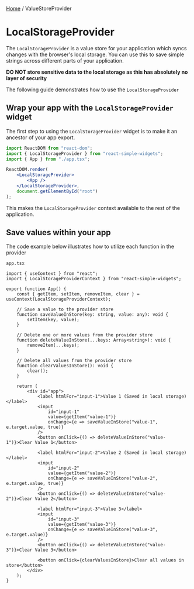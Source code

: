 [Home](../../../README.md) / ValueStoreProvider

# LocalStorageProvider

The `LocalStorageProvider` is a value store for your application which syncs changes with the browser's local storage. You can use this to save simple strings across different parts of your application.

**DO NOT store sensitive data to the local storage as this has absolutely no layer of security**

The following guide demonstrates how to use the `LocalStorageProvider`

## Wrap your app with the `LocalStorageProvider` widget

The first step to using the `LocalStorageProvider` widget is to make it an ancestor of your app export.

```jsx
import ReactDOM from "react-dom";
import { LocalStorageProvider } from "react-simple-widgets";
import { App } from "./app.tsx";

ReactDOM.render(
    <LocalStorageProvider>
        <App />
    </LocalStorageProvider>,
    document.getElementById("root")
);
```

This makes the `LocalStorageProvider` context available to the rest of the application. 

## Save values within your app

The code example below illustrates how to utilize each function in the provider

`app.tsx`

```tsx
import { useContext } from "react";
import { LocalStorageProviderContext } from "react-simple-widgets";

export function App() {
    const { getItem, setItem, removeItem, clear } = useContext(LocalStorageProviderContext);

    // Save a value to the provider store
    function saveValueInStore(key: string, value: any): void {
        setItem(key, value);
    }

    // Delete one or more values from the provider store
    function deleteValueInStore(...keys: Array<string>): void {
        removeItem(...keys);
    }

    // Delete all values from the provider store
    function clearValuesInStore(): void {
        clear();
    }

    return (
        <div id="app">
            <label htmlFor="input-1">Value 1 (Saved in local storage)</label>
            <input
                id="input-1"
                value={getItem("value-1")}
                onChange={e => saveValueInStore("value-1", e.target.value, true)}
            />
            <button onClick={() => deleteValueInStore("value-1")}>Clear Value 1</button>

            <label htmlFor="input-2">Value 2 (Saved in local storage)</label>
            <input
                id="input-2"
                value={getItem("value-2")}
                onChange={e => saveValueInStore("value-2", e.target.value, true)}
            />
            <button onClick={() => deleteValueInStore("value-2")}>Clear Value 2</button>

            <label htmlFor="input-3">Value 3</label>
            <input 
                id="input-3" 
                value={getItem("value-3")} 
                onChange={e => saveValueInStore("value-3", e.target.value)} 
            />
            <button onClick={() => deleteValueInStore("value-3")}>Clear Value 3</button>

            <button onClick={clearValuesInStore}>Clear all values in store</button>
        </div>
    );
}
```
